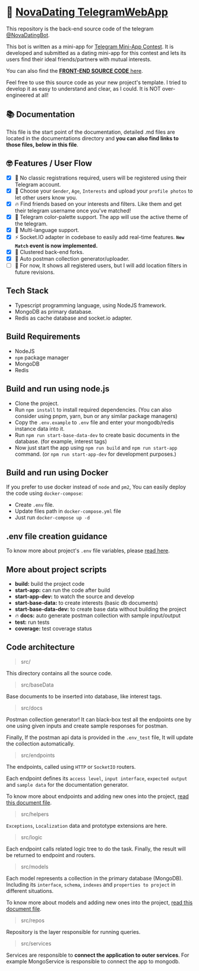 # 🍾 [NovaDating TelegramWebApp](http://t.me/NovaDatingBot/app)

This repository is the back-end source code of the telegram [@NovaDatingBot](https://t.me/TeleDatingBot).

This bot is written as a mini-app for [Telegram Mini-App Contest](https://t.me/contest/327).
It is developed and submitted as a dating mini-app for this contest and lets its users find their ideal friends/partner~~s~~ with mutual interests.

You can also find the [**FRONT-END SOURCE CODE** here](https://github.com/Sina-KH/Nova-Dating-TWA).

Feel free to use this source code as your new project's template. I tried to develop it as easy to understand and clear, as I could. It is NOT over-engineered at all!

## 📚 Documentation

This file is the start point of the documentation, detailed .md files are located in the documentations directory and **you can also find links to those files, below in this file**.

## 🤓 Features / User Flow

- [x] 🤘 No classic registrations required, users will be registered using their Telegram account.
- [x] 🥸 Choose your `Gender`, `Age`, `Interests` and upload your `profile photos` to let other users know you.
- [x] 🔥 Find friends based on your interests and filters. Like them and get their telegram username once you've matched!
- [x] 📱 Telegram color-palette support. The app will use the active theme of the telegram.
- [x] 📝  Multi-language support.
- [x] ⚡️ Socket.IO adapter in codebase to easily add real-time features. **`New Match` event is now implemented.**
- [x] 🐇 Clustered back-end forks.
- [x] 🤖 Auto postman collection generator/uploader.
- [ ] 📍 For now, It shows all registered users, but I will add location filters in future revisions.

## Tech Stack

- Typescript programming language, using NodeJS framework.
- MongoDB as primary database.
- Redis as cache database and socket.io adapter.

## Build Requirements

- NodeJS
- `npm` package manager
- MongoDB
- Redis

## Build and run using node.js

- Clone the project.
- Run `npm install` to install required dependencies. (You can also consider using pnpm, yarn, bun or any similar package managers)
- Copy the `.env.example` to `.env` file and enter your mongodb/redis instance data into it.
- Run `npm run start-base-data-dev` to create basic documents in the database. (for example, interest tags)
- Now just start the app using `npm run build` and `npm run start-app` command. (or `npm run start-app-dev` for development purposes.)

## Build and run using Docker

If you prefer to use docker instead of `node` and `pm2`, You can easily deploy the code using `docker-compose`:

- Create `.env` file.
- Update files path in `docker-compose.yml` file
- Just run `docker-compose up -d`

## .env file creation guidance

To know more about project's `.env` file variables, please [read here](documentations/env_variables.md).

## More about project scripts

- **build:** build the project code
- **start-app:** can run the code after build
- **start-app-dev:** to watch the source and develop
- **start-base-data:** to create interests (basic db documents)
- **start-base-data-dev:** to create base data without building the project
- 🔥 **docs:** auto generate postman collection with sample input/output
- **test:** run tests
- **coverage:** test coverage status

## Code architecture

> src/

This directory contains all the source code.

> src/baseData

Base documents to be inserted into database, like interest tags.

> src/docs

Postman collection generator! It can black-box test all the endpoints one by one using given inputs and create sample responses for postman.

Finally, If the postman api data is provided in the `.env_test` file, It will update the collection automatically.

> src/endpoints

The endpoints, called using `HTTP` or `SocketIO` routers.

Each endpoint defines its `access level`, `input interface`, `expected output` and `sample data` for the documentation generator.

To know more about endpoints and adding new ones into the project, [read this document file](documentations/add_endpoints.md).

> src/helpers

`Exceptions`, `Localization` data and prototype extensions are here.

> src/logic

Each endpoint calls related logic tree to do the task. Finally, the result will be returned to endpoint and routers.

> src/models

Each model represents a collection in the primary database (MongoDB). Including its `interface`, `schema`, `indexes` and `properties to project` in different situations.

To know more about models and adding new ones into the project, [read this document file](documentations/add_models.md).

> src/repos

Repository is the layer responsible for running queries.

> src/services

Services are responsible to **connect the application to outer services**. For example MongoService is responsible to connect the app to mongodb.